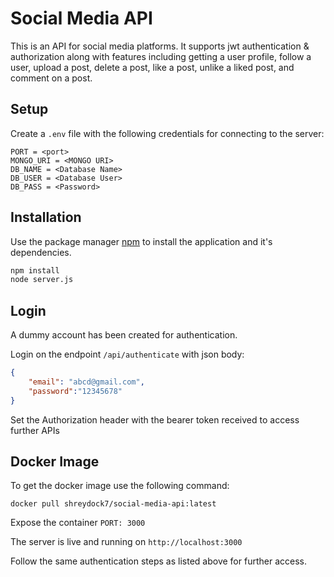 # Social Media API

This is an API for social media platforms. It supports jwt authentication & authorization along with features including getting a user profile, follow a user, upload a post, delete a post, like a post, unlike a liked post, and comment on a post.

## Setup

Create a ```.env``` file with the following credentials for connecting to the server:

```
PORT = <port>
MONGO_URI = <MONGO URI>
DB_NAME = <Database Name>
DB_USER = <Database User>
DB_PASS = <Password>
```

## Installation

Use the package manager [npm](https://docs.npmjs.com/cli/v8/commands/npm-install) to install the application and it's dependencies.

```bash
npm install 
node server.js
```

## Login

A dummy account has been created for authentication.

Login on the endpoint ```/api/authenticate``` with json body:

```json
{
    "email": "abcd@gmail.com",
    "password":"12345678"
}
```

Set the Authorization header with the bearer token received to access further APIs

## Docker Image

To get the docker image use the following command:
```
docker pull shreydock7/social-media-api:latest
```

Expose the container ```PORT: 3000``` 

The server is live and running on ```http://localhost:3000```

Follow the same authentication steps as listed above for further access.

